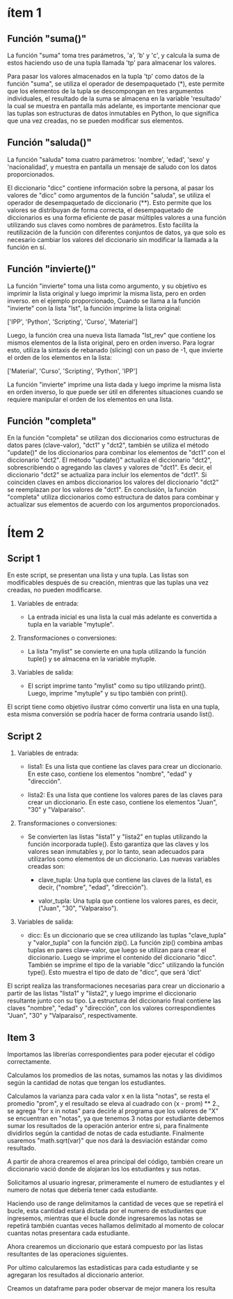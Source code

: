 # ítem 1 

## Función "suma()" 
 
La función "suma" toma tres parámetros, 'a', 'b' y 'c', y calcula la suma de estos haciendo uso de una tupla llamada 'tp' para almacenar los valores. 
 
Para pasar los valores almacenados en la tupla 'tp' como datos de la función "suma", se utiliza el operador de desempaquetado (*), este permite que los elementos de la tupla se descompongan en tres argumentos individuales, el resultado de la suma se almacena en la variable 'resultado' la cual se muestra en pantalla más adelante, es importante mencionar que las tuplas son estructuras de datos inmutables en Python, lo que significa que una vez creadas, no se pueden modificar sus elementos. 

## Función "saluda()" 

La función "saluda" toma cuatro parámetros: 'nombre', 'edad', 'sexo' y 'nacionalidad', y muestra en pantalla un mensaje de saludo con los datos proporcionados. 

El diccionario "dicc" contiene información sobre la persona, al pasar los valores de "dicc" como argumentos de la función "saluda", se utiliza el operador de desempaquetado de diccionario (**). Esto permite que los valores se distribuyan de forma correcta, el desempaquetado de diccionarios es una forma eficiente de pasar múltiples valores a una función utilizando sus claves como nombres de parámetros. Esto facilita la reutilización de la función con diferentes conjuntos de datos, ya que solo es necesario cambiar los valores del diccionario sin modificar la llamada a la función en sí. 

## Función "invierte()" 

La función "invierte" toma una lista como argumento, y su objetivo es imprimir la lista original y luego imprimir la misma lista, pero en orden inverso. en el ejemplo proporcionado, Cuando se llama a la función "invierte" con la lista "lst", la función imprime la lista original: 
 
['IPP', 'Python', 'Scripting', 'Curso', 'Material'] 

Luego, la función crea una nueva lista llamada "lst_rev" que contiene los mismos elementos de la lista original, pero en orden inverso. Para lograr esto, utiliza la sintaxis de rebanado (slicing) con un paso de -1, que invierte el orden de los elementos en la lista: 
 
['Material', 'Curso', 'Scripting', 'Python', 'IPP'] 

La función "invierte" imprime una lista dada y luego imprime la misma lista en orden inverso, lo que puede ser útil en diferentes situaciones cuando se requiere manipular el orden de los elementos en una lista. 
 
## Función "completa" 

En la función "completa" se utilizan dos diccionarios como estructuras de datos pares (clave-valor), "dct1" y "dct2", también se utiliza el método "update()" de los diccionarios para combinar los elementos de "dct1" con el diccionario "dct2". El método "update()" actualiza el diccionario "dct2", sobrescribiendo o agregando las claves y valores de "dct1". Es decir, el diccionario "dct2" se actualiza para incluir los elementos de "dct1". Si coinciden claves en ambos diccionarios los valores del diccionario "dct2" se reemplazan por los valores de "dct1". En conclusión, la función "completa" utiliza diccionarios como estructura de datos para combinar y actualizar sus elementos de acuerdo con los argumentos proporcionados. 

# Ítem 2 

## Script 1 

En este script, se presentan una lista y una tupla. Las listas son modificables después de su creación, mientras que las tuplas una vez creadas, no pueden modificarse.  

1. Variables de entrada: 

    - La entrada inicial es una lista la cual más adelante es convertida a tupla en la variable "mytuple". 

2. Transformaciones o conversiones: 

    - La lista "mylist" se convierte en una tupla utilizando la función tuple() y se almacena en la variable mytuple. 


3. Variables de salida: 

    - El script imprime tanto "mylist" como su tipo utilizando print(). Luego, imprime "mytuple" y su tipo también con print().  

El script tiene como objetivo ilustrar cómo convertir una lista en una tupla, esta misma conversión se podría hacer de forma contraria usando list(). 

## Script 2 


1. Variables de entrada: 

   - lista1: Es una lista que contiene las claves para crear un diccionario. En este caso, contiene los elementos "nombre", "edad" y "dirección". 

   - lista2: Es una lista que contiene los valores pares de las claves para crear un diccionario. En este caso, contiene los elementos "Juan", "30" y "Valparaíso". 

2. Transformaciones o conversiones: 

   - Se convierten las listas "lista1" y "lista2" en tuplas utilizando la función incorporada tuple(). Esto garantiza que las claves y los valores sean inmutables y, por lo tanto, sean adecuados para utilizarlos como elementos de un diccionario. Las nuevas variables creadas son: 

     - clave_tupla: Una tupla que contiene las claves de la lista1, es decir, ("nombre", "edad", "dirección"). 

     - valor_tupla: Una tupla que contiene los valores pares, es decir, ("Juan", "30", "Valparaiso"). 

3. Variables de salida: 

   - dicc: Es un diccionario que se crea utilizando las tuplas "clave_tupla" y "valor_tupla" con la función zip(). La función zip() combina ambas tuplas en pares clave-valor, que luego se utilizan para crear el diccionario. Luego se imprime el contenido del diccionario "dicc". También se imprime el tipo de la variable "dicc" utilizando la función type(). Esto muestra el tipo de dato de "dicc", que será 'dict' 

El script realiza las transformaciones necesarias para crear un diccionario a partir de las listas "lista1" y "lista2", y luego imprime el diccionario resultante junto con su tipo. La estructura del diccionario final contiene las claves "nombre", "edad" y "dirección", con los valores correspondientes "Juan", "30" y "Valparaíso", respectivamente. 

## Item 3

Importamos las librerías correspondientes para poder ejecutar el código correctamente.

Calculamos los promedios de las notas, sumamos las notas y las dividimos según la cantidad de notas que tengan los estudiantes.

Calculamos la varianza para cada valor x en la lista "notas", se resta el promedio "prom", y el resultado se eleva al cuadrado con (x - prom) ** 2., se agrega "for x in notas" para decirle al programa que los valores de "X" se encuentran en "notas", ya que tenemos 3 notas por estudiante debemos sumar los resultados de la operación anterior entre si, para finalmente dividirlos según la cantidad de notas de cada estudiante.
Finalmente usaremos "math.sqrt(var)" que nos dará la desviación estándar como resultado.

A partir de ahora crearemos el area principal del código, también creare un diccionario vació donde de alojaran los los estudiantes y sus notas.

Solicitamos al usuario ingresar, primeramente el numero de estudiantes y el numero de notas que debería tener cada estudiante.

Haciendo uso de range delimitamos la cantidad de veces que se repetirá el bucle, esta cantidad estará dictada por el numero de estudiantes que ingresemos, mientras que el bucle donde ingresaremos las notas se repetirá también cuantas veces hallamos delimitado al momento de colocar cuantas notas presentara cada estudiante.

Ahora crearemos un diccionario que estará compuesto por las listas resultantes de las operaciones siguientes.

Por ultimo calcularemos las estadísticas para cada estudiante y se agregaran los resultados al diccionario anterior.

Creamos un dataframe para poder observar de mejor manera los resulta

